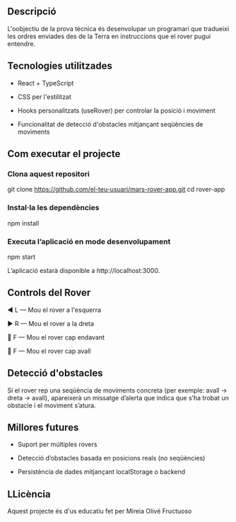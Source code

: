 ## Descripció

L'oobjectiu de la prova tècnica és desenvolupar un programari que tradueixi les ordres enviades des de la Terra en instruccions que el rover pugui entendre.

## Tecnologíes utilitzades

- React + TypeScript

- CSS per l'estilitzat

- Hooks personalitzats (useRover) per controlar la posició i moviment

- Funcionalitat de detecció d'obstacles mitjançant seqüències de moviments

## Com executar el projecte

### Clona aquest repositori
git clone https://github.com/el-teu-usuari/mars-rover-app.git
cd rover-app

### Instal·la les dependències
npm install

### Executa l’aplicació en mode desenvolupament
npm start

L’aplicació estarà disponible a http://localhost:3000.

## Controls del Rover
◀️ L — Mou el rover a l'esquerra

▶️ R — Mou el rover a la dreta

🔼 F — Mou el rover cap endavant

🔽 F — Mou el rover cap avall

## Detecció d'obstacles
Si el rover rep una seqüència de moviments concreta (per exemple: avall → dreta → avall), apareixerà un missatge d’alerta que indica que s’ha trobat un obstacle i el moviment s’atura.

## Millores futures
- Suport per múltiples rovers
  
- Detecció d’obstacles basada en posicions reals (no seqüències)
  
- Persistència de dades mitjançant localStorage o backend

## LLicència
Aquest projecte és d'us educatiu fet per Mireia Olivé Fructuoso



